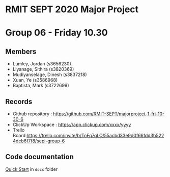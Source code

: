 # RMIT SEPT 2020 Major Project

# Group 06 - Friday 10.30

## Members
* Lumley, Jordan (s3656230)
* Liyanage, Sithira (s3820369)
* Mudiyanselage, Dinesh (s3837218)
* Xuan, Ye (s3586968)
* Baptista, Mark (s3722699)

## Records

* Github repository : https://github.com/RMIT-SEPT/majorproject-1-fri-10-30-6
* ClickUp Workspace : https://app.clickup.com/xxxx/yyyy
* Trello Board:https://trello.com/invite/b/TnFq7qLO/55acbd33e9d0f66fdd3b5224dcb6f7f8/sepi-group-6


## Code documentation

[Quick Start](/docs/README.md) in `docs` folder
